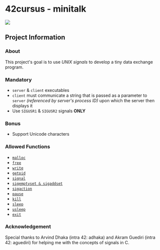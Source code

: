 # 42cursus - minitalk

![](https://github.com/Prodaturu/minitalk/workflows/norminette/badge.svg)
[](https://github.com/Prodaturu/minitalk/workflows/build/badge.svg)

## Project Information

### About

This project's goal is to use *UNIX signals* to develop a tiny data exchange program.

### Mandatory

- `server` & `client` executables
- `client` must communicate a string that is passed as a parameter to `server` *(referenced by server's process ID)* upon which the server then displays it
- Use `SIGUSR1` & `SIGUSR2` signals **ONLY**

### Bonus

- Support Unicode characters

### Allowed Functions

- [`malloc`](https://man7.org/linux/man-pages/man3/free.3.html)
- [`free`](https://man7.org/linux/man-pages/man3/free.3.html)
- [`write`](https://man7.org/linux/man-pages/man2/write.2.html)
- [`getpid`](https://man7.org/linux/man-pages/man2/getpid.2.html)
- [`signal`](https://man7.org/linux/man-pages/man2/signal.2.html)
- [`sigemptyset & sigaddset`](https://man7.org/linux/man-pages/man3/sigsetops.3.html)
- [`sigaction`](https://man7.org/linux/man-pages/man2/sigaction.2.html)
- [`pause`](https://man7.org/linux/man-pages/man2/pause.2.html)
- [`kill`](https://man7.org/linux/man-pages/man2/kill.2.html)
- [`sleep`](https://man7.org/linux/man-pages/man3/sleep.3.html)
- [`usleep`](https://man7.org/linux/man-pages/man3/usleep.3.html)
- [`exit`](https://man7.org/linux/man-pages/man3/exit.3.html)

### Acknowledgement

Special thanks to Arvind Dhaka (intra 42: adhaka) and Akram Guediri (intra 42: aguediri) for helping me with the concepts of signals in C.
